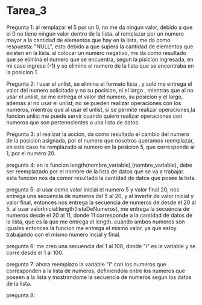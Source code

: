 # Tarea_3

Pregunta 1:
al remplazar el 5 por un 0, no me da ningun valor, debido a que el 0 no tiene ningun valor dentro de la lista.
al remplazar por un numero mayor a la cantidad de elementos que hay en la lista, me da como respuesta: "NULL", esto debido a que supera la cantidad de elementos que existen en la lista.
al colocar un numero negativo, me da como resultado que se elimina el numero que se encuentra, segun la pisicion ingresada, en mi caso ingrese (-1) y se elimino el numero de la lista que se encontraba en la posicion 1.

Pregunta 2: 
l usar el unlist, se elimina el formato lista , y solo me entrega el valor del numero solicitado y no su pocision, ni el largo , mientras que al no usar el unlist, se me entrega el valor del numero, su posicion y el largo, ademas al no usar el unlist, no se pueden realizar operaciones con los numeros, mientras que al usar el unlist, si se permite realizar operaciones,la funcion unlist me puede servir cuando quiero realizar operaciones con numeros que son pertenecientes a una lista de datos.

Pregunta 3:
al realizar la accion, da como resultado el cambio del numero de la posicion asignada, por el numero que nosotros queramos reemplazar, en este caso he remplazado al numero en la posicion 5, que corresponde al 1, por el numero 20.

pregunta 4:
en la funcion length(nombre_variable),(nombre_variable), debe ser reemplazado por el nombre de la lista de datos que se va a trabajar.
esta funcion nos da comor resultado la cantidad de datos que posee la lista.

pregunta 5:
al usar como valor inicial el numero 5 y valor final 20, nos entrega una secuencia de numeros del 5 al 20, y al invertir de valor inicial y valor final, entonces nos entrega la secuencia de numeros de desde el 20 al 5.
al usar valorInicial:length(listaDeNumeros), me entrega la secuencia de numeros desde el 20 al 11, donde 11 corresponde a la cantidad de datos de la lista, que es la que me entrega el length.
cuando ambos numeros son iguales entonces la funcion me entrega el mismo valor, ya que estoy trabajando con el mismo numero incial y final.

pregunta 6:
me creo una secuencia del 1 al 100, donde "i" es la variable y se corre desde el 1 al 100.

pregunta 7: 
ahora reemplazo la variable "i" con los numeros que corresponden a la lista de numeros, definiendola entre los numeros que poseen a la lista y mostrandome la secuencia de numeros segun los datos de la lista.

pregunta 8:

